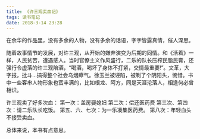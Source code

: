 ```yaml
---
title: 《许三观卖血记》
tags: 读书笔记
date: 2018-3-14 23:28
---
```

在余华的作品里，没有多余的人物，没有多余的话语，字字皆露真情，催人深思。

随着故事情节的发展，对许三观，从开始的嫌弃演变为后期的同情。和《活着》一样，人民贫苦，遭遇感人。当时官僚主义作风盛行，二乐的队长压榨民脂民膏，还强行令虚落的许三观陪酒，“喝酒，喝坏了身体不打紧，交情最重要!”。文革，大字报，批斗...搞得整个社会乌烟瘴气。徐玉兰被诬陷，被剃了个阴阳头，惋惜。书中一些客串人物形象也蛮丰满的，比如根龙、阿方，同是天涯沦落人，相逢何必曾相识。

许三观卖了好多次血：
第一次：盖房娶媳妇
第二次：偿还医药费
第三次、第四次：请二乐队长吃饭。
第五、六、七次：为一乐凑集医药费。
第八次：年轻血头不接受卖血。

总体来说，本书有点意思。
